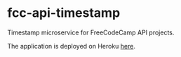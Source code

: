# fcc-api-timestamp
Timestamp microservice for FreeCodeCamp API projects.

The application is deployed on Heroku [here](https://cryptic-ridge-33210.herokuapp.com/).

